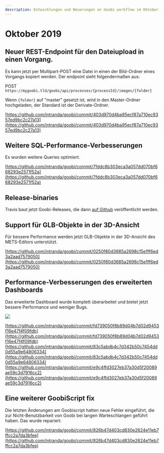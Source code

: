 ```yaml
---
description: Entwicklungen und Neuerungen an Goobi workflow im Oktober 2019
---
```


# Oktober 2019

## Neuer REST-Endpoint für den Dateiupload in einen Vorgang.

Es kann jetzt per Multipart-POST eine Datei in einen der Bild-Ordner eines Vorgangs kopiert werden. Der endpoint sieht folgendermaßen aus:

POST `https://mygoobi.tld/goobi/api/processes/{processId}/images/{folder}`

Wenn `{folder}` auf "master" gesetzt ist, wird in den Master-Ordner hochgeladen, der Standard ist der Derivate-Ordner.

[https://github.com/intranda/goobi/commit/403d970d4ba95ecf87a710ec9357ed9bc2c27a13](https://github.com/intranda/goobi/commit/403d970d4ba95ecf87a710ec9357ed9bc2c27a13)

## Weitere SQL-Performance-Verbesserungen

Es wurden weitere Queries optimiert.

[https://github.com/intranda/goobi/commit/7fddc8b303eca3a057dd070bf668293e2571f52a](https://github.com/intranda/goobi/commit/7fddc8b303eca3a057dd070bf668293e2571f52a)

## Release-binaries

Travis baut jetzt Goobi-Releases, die dann [auf Github](https://github.com/intranda/goobi/releases) veröffentlicht werden.

## Support für GLB-Objekte in der 3D-Ansicht

Für bessere Performance werden jetzt GLB-Objekte in der 3D-Ansicht des METS-Editors unterstützt.

[https://github.com/intranda/goobi/commit/0250f80d3685a2698c15e1ff6ed3a2aad7579050](https://github.com/intranda/goobi/commit/0250f80d3685a2698c15e1ff6ed3a2aad7579050)

## Performance-Verbesserungen des erweiterten Dashboards

Das erweiterte Dashboard wurde komplett überarbeitet und bietet jetzt bessere Performance und weniger Bugs.

![](../.gitbook/assets/1910\_dashboard.png)

[https://github.com/intranda/goobi/commit/fd739050f8b89d04b7d02d9453f16e47f4f09fdb](https://github.com/intranda/goobi/commit/fd739050f8b89d04b7d02d9453f16e47f4f09fdb) [https://github.com/intranda/goobi/commit/83c5abdb4c7d342b50c7454dd0d55a9e64806334](https://github.com/intranda/goobi/commit/83c5abdb4c7d342b50c7454dd0d55a9e64806334) [https://github.com/intranda/goobi/commit/e9c4ffd3027eb37a30d5f20089ae59c3d7916cc2](https://github.com/intranda/goobi/commit/e9c4ffd3027eb37a30d5f20089ae59c3d7916cc2)

## Eine weiterer GoobiScript fix

Die letzten Änderungen am Goobiscript hatten neue Fehler eingeführt, die zur Nicht-Benutzbarkeit von Goobi bei langen Warteschlangen geführt haben. Das wurde repariert.

[https://github.com/intranda/goobi/commit/826b47d403cd830e2624e11eb7ffcc2a7da3bfee](https://github.com/intranda/goobi/commit/826b47d403cd830e2624e11eb7ffcc2a7da3bfee)
